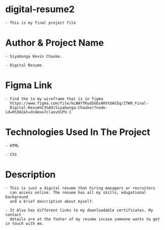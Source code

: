 # digital-resume2
    - This is my final project file

# Author & Project Name

    - Siyabonga Kevin Chauke. 

    - Digital Resume

# Figma Link

    - Find the to my wireframe that is in figma
      https://www.figma.com/file/kLWAYfKudSGbsARVtUACEq/ITW9_Final-
      Digital-Resum%C3%A9(Siyabonga-Chauke)?node-id=0%3A1&t=dcAmxa7claovUiPU-1


# Technologies Used In The Project

    - HTML

    - CSS

# Description

    - This is just a digital resume that hiring managers or recruiters 
      can access online. The resume has all my skills, edugational background
      and a brief description about myself.
      
    - It Also has different links to my downloadable certificates. My contact 
      details are at the footer of my resume incase someone wants to get in touch with me. 